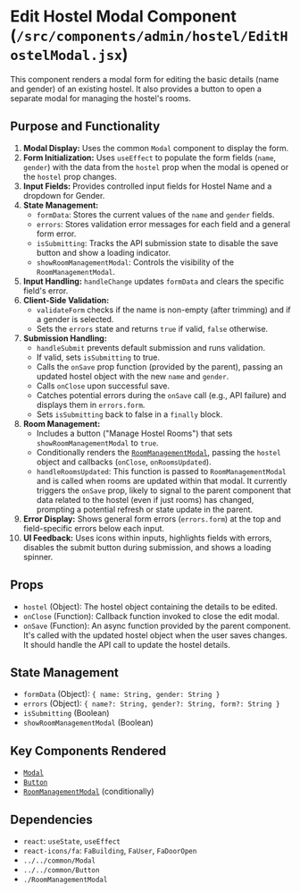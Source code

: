 # Edit Hostel Modal Component (`/src/components/admin/hostel/EditHostelModal.jsx`)

This component renders a modal form for editing the basic details (name and gender) of an existing hostel. It also provides a button to open a separate modal for managing the hostel's rooms.

## Purpose and Functionality

1.  **Modal Display:** Uses the common `Modal` component to display the form.
2.  **Form Initialization:** Uses `useEffect` to populate the form fields (`name`, `gender`) with the data from the `hostel` prop when the modal is opened or the `hostel` prop changes.
3.  **Input Fields:** Provides controlled input fields for Hostel Name and a dropdown for Gender.
4.  **State Management:**
    - `formData`: Stores the current values of the `name` and `gender` fields.
    - `errors`: Stores validation error messages for each field and a general form error.
    - `isSubmitting`: Tracks the API submission state to disable the save button and show a loading indicator.
    - `showRoomManagementModal`: Controls the visibility of the `RoomManagementModal`.
5.  **Input Handling:** `handleChange` updates `formData` and clears the specific field's error.
6.  **Client-Side Validation:**
    - `validateForm` checks if the name is non-empty (after trimming) and if a gender is selected.
    - Sets the `errors` state and returns `true` if valid, `false` otherwise.
7.  **Submission Handling:**
    - `handleSubmit` prevents default submission and runs validation.
    - If valid, sets `isSubmitting` to true.
    - Calls the `onSave` prop function (provided by the parent), passing an updated hostel object with the new `name` and `gender`.
    - Calls `onClose` upon successful save.
    - Catches potential errors during the `onSave` call (e.g., API failure) and displays them in `errors.form`.
    - Sets `isSubmitting` back to false in a `finally` block.
8.  **Room Management:**
    - Includes a button ("Manage Hostel Rooms") that sets `showRoomManagementModal` to `true`.
    - Conditionally renders the [`RoomManagementModal`](./RoomManagementModal.md), passing the `hostel` object and callbacks (`onClose`, `onRoomsUpdated`).
    - `handleRoomsUpdated`: This function is passed to `RoomManagementModal` and is called when rooms are updated within that modal. It currently triggers the `onSave` prop, likely to signal to the parent component that data related to the hostel (even if just rooms) has changed, prompting a potential refresh or state update in the parent.
9.  **Error Display:** Shows general form errors (`errors.form`) at the top and field-specific errors below each input.
10. **UI Feedback:** Uses icons within inputs, highlights fields with errors, disables the submit button during submission, and shows a loading spinner.

## Props

- `hostel` (Object): The hostel object containing the details to be edited.
- `onClose` (Function): Callback function invoked to close the edit modal.
- `onSave` (Function): An async function provided by the parent component. It's called with the updated hostel object when the user saves changes. It should handle the API call to update the hostel details.

## State Management

- `formData` (Object): `{ name: String, gender: String }`
- `errors` (Object): `{ name?: String, gender?: String, form?: String }`
- `isSubmitting` (Boolean)
- `showRoomManagementModal` (Boolean)

## Key Components Rendered

- [`Modal`](../../common/Modal.md)
- [`Button`](../../common/Button.md)
- [`RoomManagementModal`](./RoomManagementModal.md) (conditionally)

## Dependencies

- `react`: `useState`, `useEffect`
- `react-icons/fa`: `FaBuilding`, `FaUser`, `FaDoorOpen`
- `../../common/Modal`
- `../../common/Button`
- `./RoomManagementModal`
